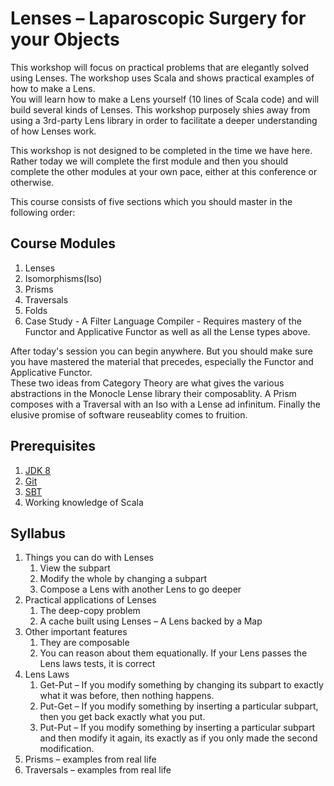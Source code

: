 # Lenses – Laparoscopic Surgery for your Objects

This workshop will focus on practical problems that are elegantly solved using Lenses.  The workshop uses Scala and shows practical examples of how to make a Lens.  
You will learn how to make a Lens yourself (10 lines of Scala code) and will build several kinds of Lenses. This workshop purposely shies away from using a 3rd-party 
Lens library in order to facilitate a deeper understanding of how Lenses work. 

This workshop is not designed to be completed in the time we have here. Rather today we will complete the first module and then 
you should complete the other modules at your own pace, either at this conference or otherwise. 

This course consists of five sections which you should master in the following order:

## Course Modules
1. Lenses
1. Isomorphisms(Iso)
1. Prisms
1. Traversals
1. Folds 
1. Case Study - A Filter Language Compiler - Requires mastery of the Functor and Applicative Functor as well as all the Lense types above.

After today's session you can begin anywhere.  But you should make sure you have mastered the material that precedes, especially the Functor and Applicative Functor.  
These two ideas from Category Theory are what gives the various abstractions in the Monocle Lense library their composablity.  A Prism composes with a Traversal with an
Iso with a Lense ad infinitum. Finally the elusive promise of software reuseablity comes to fruition.


## Prerequisites
1. [JDK 8](http://www.oracle.com/technetwork/java/javase/downloads/jdk8-downloads-2133151.html) 
1. [Git](https://git-scm.com/book/en/v2/Getting-Started-Installing-Git)
1. [SBT](https://www.scala-sbt.org/1.x/docs/Installing-sbt-on-Mac.html)
1. Working knowledge of Scala

## Syllabus
1. Things you can do with Lenses
    1. View the subpart
    1. Modify the whole by changing a subpart
    1. Compose a Lens with another Lens to go deeper
1. Practical applications of Lenses
    1. The deep-copy problem
    1. A cache built using Lenses – A Lens backed by a Map
1. Other important features 
    1. They are composable
    2. You can reason about them equationally.  If your Lens passes the Lens laws tests, it is correct
1. Lens Laws
    1. Get-Put – If you modify something by changing its subpart to exactly what it was before, then nothing happens.
    1. Put-Get – If you modify something by inserting a particular subpart,  then you get back exactly what you put.
    1. Put-Put – If you modify something by inserting a particular subpart and then modify it again,  its exactly as if you only made the second modification.
1. Prisms – examples from real life
1. Traversals – examples from real life
